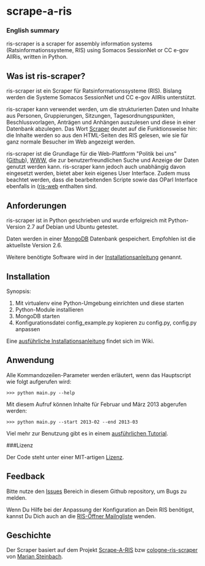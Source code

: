 # scrape-a-ris

### English summary

ris-scraper is a scraper for assembly information systems (Ratsinformationssysteme, RIS)
using Somacos SessionNet or CC e-gov AllRis, written in Python.


## Was ist ris-scraper?

ris-scraper ist ein Scraper für Ratsinformationssysteme (RIS). Bislang werden die Systeme Somacos SessionNet und CC e-gov AllRis unterstützt.

ris-scraper kann verwendet werden, um die strukturierten Daten und Inhalte aus Personen, Gruppierungen, Sitzungen, Tagesordnungspunkten,
Beschlussvorlagen, Anträgen und Anhängen auszulesen und diese in einer Datenbank abzulegen. Das Wort [Scraper](http://de.wikipedia.org/wiki/Screen_Scraping)
deutet auf die Funktionsweise hin: die Inhalte werden so aus den HTML-Seiten des RIS gelesen, wie sie für ganz
normale Besucher im Web angezeigt werden.

ris-scraper ist die Grundlage für die Web-Plattform "Politik bei uns" ([Github](https://github.com/okfde/ris-web)), 
[WWW](https://politik-bei-uns.de/), die zur benutzerfreundlichen Suche und Anzeige der Daten genutzt werden kann.
ris-scraper kann jedoch auch unabhängig davon eingesetzt werden, bietet aber kein eigenes User Interface.
Zudem muss beachtet werden, dass die bearbeitenden Scripte sowie das OParl Interface ebenfalls in ([ris-web](https://github.com/okfde/ris-web) enthalten sind.


## Anforderungen

ris-scraper ist in Python geschrieben und wurde erfolgreich mit Python-Version 2.7 auf Debian und Ubuntu getestet.

Daten werden in einer [MongoDB](http://www.mongodb.org/) Datenbank gespeichert. Empfohlen ist die aktuellste Version 2.6.

Weitere benötigte Software wird in der [Installationsanleitung](https://github.com/okfde/ris-scraper/wiki/Installation) genannt.

## Installation

Synopsis:

1. Mit virtualenv eine Python-Umgebung einrichten und diese starten
2. Python-Module installieren
3. MongoDB starten
4. Konfigurationsdatei config_example.py kopieren zu config.py, config.py anpassen

Eine [ausführliche Installationsanleitung](https://github.com/okfde/ris-scraper/wiki/Installation) findet sich im Wiki.

## Anwendung

Alle Kommandozeilen-Parameter werden erläutert, wenn das Hauptscript wie folgt aufgerufen wird:

    >>> python main.py --help

Mit diesem Aufruf können Inhalte für Februar und März 2013 abgerufen werden:

    >>> python main.py --start 2013-02 --end 2013-03

Viel mehr zur Benutzung gibt es in einem [ausführlichen Tutorial](https://github.com/okfde/ris-scraper/wiki/Benutzung).

###Lizenz

Der Code steht unter einer MIT-artigen [Lizenz](https://github.com/okfde/ris-scraper/blob/master/LIZENZ.txt).

## Feedback

Bitte nutze den [Issues](https://github.com/okfde/ris-scraper/issues) Bereich in diesem Github repository, um
Bugs zu melden.

Wenn Du Hilfe bei der Anpassung der Konfiguration an Dein RIS benötigst, kannst Du Dich auch an die [RIS-Öffner
Mailngliste](https://groups.google.com/group/ris-oeffner/) wenden.

## Geschichte

Der Scraper basiert auf dem Projekt [Scrape-A-RIS](https://github.com/marians/scrape-a-ris) bzw [cologne-ris-scraper](https://github.com/marians/cologne-ris-scraper)
von [Marian Steinbach](http://www.sendung.de/).

